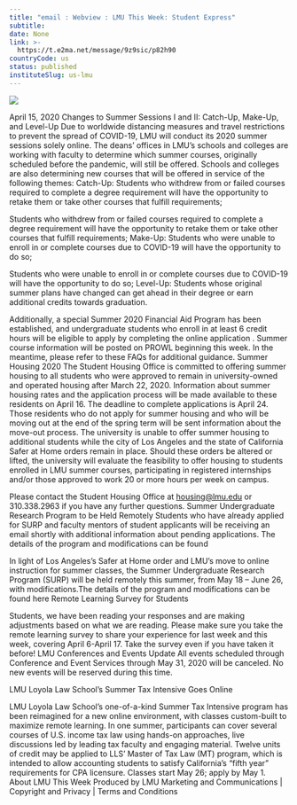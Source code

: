 ```yaml
---
title: "email : Webview : LMU This Week: Student Express"
subtitle: 
date: None
link: >-
  https://t.e2ma.net/message/9z9sic/p82h90
countryCode: us
status: published
instituteSlug: us-lmu
---
```

![](https://images.e2ma.net/1799755/images/templates/logo.png)

April 15, 2020 Changes to Summer Sessions I and II: Catch-Up, Make-Up, and Level-Up Due to worldwide distancing measures and travel restrictions to prevent the spread of COVID-19, LMU will conduct its 2020 summer sessions solely online. The deans’ offices in LMU’s schools and colleges are working with faculty to determine which summer courses, originally scheduled before the pandemic, will still be offered. Schools and colleges are also determining new courses that will be offered in service of the following themes: Catch-Up: Students who withdrew from or failed courses required to complete a degree requirement will have the opportunity to retake them or take other courses that fulfill requirements;

Students who withdrew from or failed courses required to complete a degree requirement will have the opportunity to retake them or take other courses that fulfill requirements; Make-Up: Students who were unable to enroll in or complete courses due to COVID-19 will have the opportunity to do so;

Students who were unable to enroll in or complete courses due to COVID-19 will have the opportunity to do so; Level-Up: Students whose original summer plans have changed can get ahead in their degree or earn additional credits towards graduation.

Additionally, a special Summer 2020 Financial Aid Program has been established, and undergraduate students who enroll in at least 6 credit hours will be eligible to apply by completing the online application . Summer course information will be posted on PROWL beginning this week. In the meantime, please refer to these FAQs for additional guidance. Summer Housing 2020 The Student Housing Office is committed to offering summer housing to all students who were approved to remain in university-owned and operated housing after March 22, 2020. Information about summer housing rates and the application process will be made available to these residents on April 16. The deadline to complete applications is April 24. Those residents who do not apply for summer housing and who will be moving out at the end of the spring term will be sent information about the move-out process. The university is unable to offer summer housing to additional students while the city of Los Angeles and the state of California Safer at Home orders remain in place. Should these orders be altered or lifted, the university will evaluate the feasibility to offer housing to students enrolled in LMU summer courses, participating in registered internships and/or those approved to work 20 or more hours per week on campus.

Please contact the Student Housing Office at housing@lmu.edu or 310.338.2963 if you have any further questions. Summer Undergraduate Research Program to be Held Remotely Students who have already applied for SURP and faculty mentors of student applicants will be receiving an email shortly with additional information about pending applications. The details of the program and modifications can be found

In light of Los Angeles’s Safer at Home order and LMU’s move to online instruction for summer classes, the Summer Undergraduate Research Program (SURP) will be held remotely this summer, from May 18 – June 26, with modifications.The details of the program and modifications can be found here Remote Learning Survey for Students

Students, we have been reading your responses and are making adjustments based on what we are reading. Please make sure you take the remote learning survey to share your experience for last week and this week, covering April 6-April 17. Take the survey even if you have taken it before! LMU Conferences and Events Update All events scheduled through Conference and Event Services through May 31, 2020 will be canceled. No new events will be reserved during this time.

LMU Loyola Law School’s Summer Tax Intensive Goes Online

LMU Loyola Law School’s one-of-a-kind Summer Tax Intensive program has been reimagined for a new online environment, with classes custom-built to maximize remote learning. In one summer, participants can cover several courses of U.S. income tax law using hands-on approaches, live discussions led by leading tax faculty and engaging material. Twelve units of credit may be applied to LLS’ Master of Tax Law (MT) program, which is intended to allow accounting students to satisfy California’s “fifth year” requirements for CPA licensure. Classes start May 26; apply by May 1. About LMU This Week Produced by LMU Marketing and Communications | Copyright and Privacy | Terms and Conditions